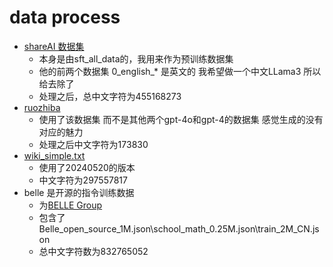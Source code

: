 # data process
* [shareAI 数据集](https://modelscope.cn/datasets/baicai003/Llama3-Chinese-dataset/summary)
  * 本身是由sft_all_data的，我用来作为预训练数据集
  * 他的前两个数据集 0_english_* 是英文的 我希望做一个中文LLama3 所以给去除了
  * 处理之后，总中文字符为455168273
* [ruozhiba](https://huggingface.co/datasets/LooksJuicy/ruozhiba)
  * 使用了该数据集 而不是其他两个gpt-4o和gpt-4的数据集 感觉生成的没有对应的魅力
  * 处理之后中文字符为173830
* [wiki_simple.txt](https://dumps.wikimedia.org/zhwiki/20240520/)
  * 使用了20240520的版本
  * 中文字符为297557817
* belle 是开源的指令训练数据 
  * 为[BELLE Group](https://huggingface.co/BelleGroup) 
  * 包含了Belle_open_source_1M.json\school_math_0.25M.json\train_2M_CN.json
  * 总中文字符数为832765052